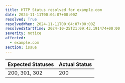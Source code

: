 ```yaml
---
title: HTTP Status resolved for example.com
date: 2024-11-11T00:04:07+00:00Z
resolved: True
resolvedWhen: 2024-11-11T00:04:07+00:00Z
resolvedStartTime: 2024-10-25T21:09:43.191474+00:00
severity: notice
affected:
  - example.com
section: issue
---
```


| Expected Statuses | Actual Status  |
|-------------------|----------------|
| 200, 301, 302 | 200 |
